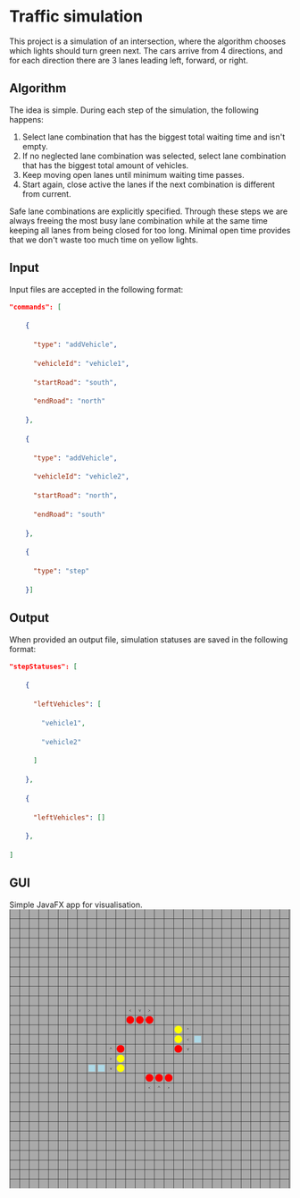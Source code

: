 # Traffic simulation

This project is a simulation of an intersection, where the algorithm chooses which lights should turn green next. The cars arrive from 4 directions, and for each direction there are 3 lanes leading left, forward, or right.

## Algorithm

The idea is simple. During each step of the simulation, the following happens:

1. Select lane combination that has the biggest total waiting time and isn't empty.
2. If no neglected lane combination was selected, select lane combination that has the biggest total amount of vehicles.
3. Keep moving open lanes until minimum waiting time passes.
4. Start again, close active the lanes if the next combination is different from current.

Safe lane combinations are explicitly specified.
Through these steps we are always freeing the most busy lane combination while at the same time keeping all lanes from being closed for too long. Minimal open time provides that we don't waste too much time on yellow lights.

## Input

Input files are accepted in the following format:

```json
"commands": [

    {

      "type": "addVehicle",

      "vehicleId": "vehicle1",

      "startRoad": "south",

      "endRoad": "north"

    },

    {

      "type": "addVehicle",

      "vehicleId": "vehicle2",

      "startRoad": "north",

      "endRoad": "south"

    },

    {

      "type": "step"

    }]
```

## Output

When provided an output file, simulation statuses are saved in the following format:

```json
"stepStatuses": [

    {

      "leftVehicles": [

        "vehicle1",

        "vehicle2"

      ]

    },

    {

      "leftVehicles": []

    },

]
```

## GUI

Simple JavaFX app for visualisation.
![alt text](./images/image.png)
